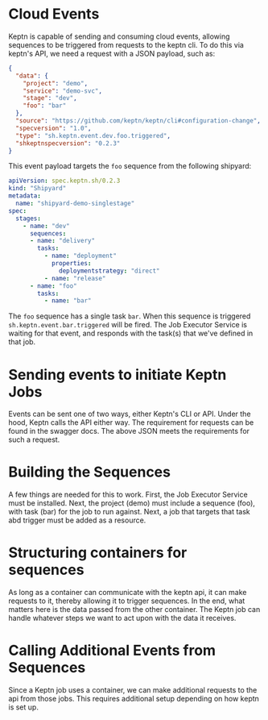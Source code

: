 # Cloud Events

Keptn is capable of sending and consuming cloud events, allowing sequences to be triggered from requests to the keptn cli. To do this via keptn's API, we need a request with a JSON payload, such as:

```json
{
  "data": {
    "project": "demo",
    "service": "demo-svc",
    "stage": "dev",
    "foo": "bar"
  },
  "source": "https://github.com/keptn/keptn/cli#configuration-change",
  "specversion": "1.0",
  "type": "sh.keptn.event.dev.foo.triggered",
  "shkeptnspecversion": "0.2.3"
}
```

This event payload targets the `foo` sequence from the following shipyard:

```yaml
apiVersion: spec.keptn.sh/0.2.3
kind: "Shipyard"
metadata:
  name: "shipyard-demo-singlestage"
spec:
  stages:
    - name: "dev"
      sequences:
      - name: "delivery"
        tasks:
          - name: "deployment"
            properties:
              deploymentstrategy: "direct"
          - name: "release"
      - name: "foo"
        tasks:
          - name: "bar"
```

The `foo` sequence has a single task `bar`. When this sequence is triggered `sh.keptn.event.bar.triggered` will be fired. The Job Executor Service is waiting for that event, and responds with the task(s) that we've defined in that job.

# Sending events to initiate Keptn Jobs

Events can be sent one of two ways, either Keptn's CLI or API. Under the hood, Keptn calls the API either way. The requirement for requests can be found in the swagger docs. The above JSON meets the requirements for such a request.

# Building the Sequences

A few things are needed for this to work. First, the Job Executor Service must be installed. Next, the project (demo) must include a sequence (foo), with task (bar) for the job to run against. Next, a job that targets that task abd trigger must be added as a resource.

# Structuring containers for sequences

As long as a container can communicate with the keptn api, it can make requests to it, thereby allowing it to trigger sequences. In the end, what matters here is the data passed from the other container. The Keptn job can handle whatever steps we want to act upon with the data it receives.

# Calling Additional Events from Sequences

Since a Keptn job uses a container, we can make additional requests to the api from those jobs. This requires additional setup depending on how keptn is set up. 